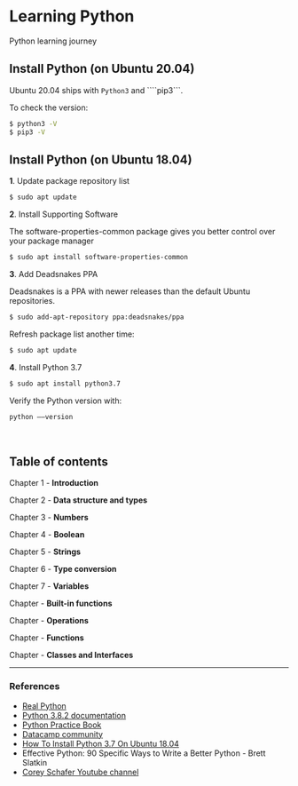 # Learning Python
Python learning journey

## Install Python (on Ubuntu 20.04)

Ubuntu 20.04 ships with ```Python3``` and ````pip3```.

To check the version:

```bash
$ python3 -V
$ pip3 -V
```

## Install Python (on Ubuntu 18.04)

**1**. Update package repository list

```bash
$ sudo apt update
```

**2**. Install Supporting Software

The software-properties-common package gives you better control over your package manager
```bash
$ sudo apt install software-properties-common
```

**3**. Add Deadsnakes PPA

Deadsnakes is a PPA with newer releases than the default Ubuntu repositories.

```bash
$ sudo add-apt-repository ppa:deadsnakes/ppa
```

Refresh package list another time:

```bash
$ sudo apt update
```

**4**. Install Python 3.7

```bash
$ sudo apt install python3.7
```

Verify the Python version with:

```bash
python ––version
```

<br>

## Table of contents

Chapter 1 - **Introduction**

Chapter 2 - **Data structure and types**

Chapter 3 - **Numbers**

Chapter 4 - **Boolean**

Chapter 5 - **Strings**

Chapter 6 - **Type conversion**

Chapter 7 - **Variables**

Chapter  - **Built-in functions**

Chapter  - **Operations**

Chapter  - **Functions**

Chapter  -  **Classes and Interfaces**

---

### References
* [Real Python](https://realpython.com/)
* [Python 3.8.2 documentation](https://docs.python.org/3.8/)
* [Python Practice Book](https://anandology.com/python-practice-book)
* [Datacamp community](https://www.datacamp.com/community/tutorials)
* [How To Install Python 3.7 On Ubuntu 18.04](https://phoenixnap.com/kb/how-to-install-python-3-ubuntu)
* Effective Python: 90 Specific Ways to Write a Better Python - Brett Slatkin
* [Corey Schafer Youtube channel](https://www.youtube.com/channel/UCCezIgC97PvUuR4_gbFUs5g)
